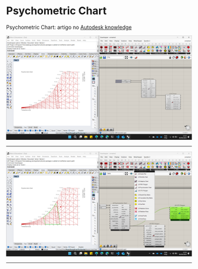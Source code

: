 #  Psychometric Chart

Psychometric Chart: artigo no [Autodesk knowledge](https://knowledge.autodesk.com/support/revit/getting-started/caas/simplecontent/content/psychrometric-charts-part-1.html)



![alt text](psychart_utci_01.png)

--------

![alt text](psychart_utci_02.png)


-------